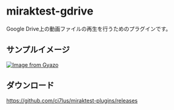 # miraktest-gdrive

Google Drive上の動画ファイルの再生を行うためのプラグインです。

## サンプルイメージ

[![Image from Gyazo](https://i.gyazo.com/61fee3f713ca84f73f55a510d9f5e462.png)](https://gyazo.com/61fee3f713ca84f73f55a510d9f5e462)

## ダウンロード

<https://github.com/ci7lus/miraktest-plugins/releases>
